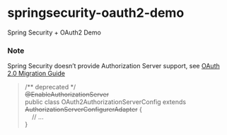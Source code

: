 # springsecurity-oauth2-demo
Spring Security + OAuth2 Demo

### Note
Spring Security doesn’t provide Authorization Server support, see [OAuth 2.0 Migration Guide](https://github.com/spring-projects/spring-security/wiki/OAuth-2.0-Migration-Guide)

> /** deprecated */  
> ~~@EnableAuthorizationServer~~  
> public class OAuth2AuthorizationServerConfig extends ~~AuthorizationServerConfigurerAdapter~~ {  
> &nbsp;&nbsp;&nbsp;&nbsp;// ...  
> }
